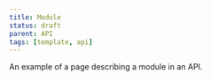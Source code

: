```yaml
---
title: Module
status: draft
parent: API
tags: [template, api]
---
```


An example of a page describing a module in an API.